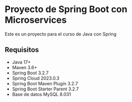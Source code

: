 # Proyecto de Spring Boot con Microservices

Este es un proyecto para el curso de Java con Spring

## Requisitos

- Java 17+
- Maven 3.6+
- Spring Boot 3.2.7
- Spring Cloud 2023.0.3
- Spring Boot Maven Plugin 3.2.7
- Spring Boot Starter Parent 3.2.7
- Base de datos MySQL 8.031
